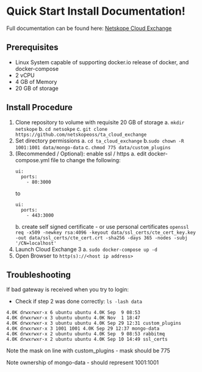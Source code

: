 # Quick Start Install Documentation!
Full documentation can be found here: [Netskope Cloud Exchange](https://docs.netskope.com/en/netskope-cloud-exchange.html)
## Prerequisites


 - Linux System capable of supporting docker.io release of docker, and docker-compose
 - 2 vCPU
 - 4 GB of Memory
 - 20 GB of storage

 ## Install Procedure
 
 1. Clone repository to volume with requisite 20 GB of storage
	a. `mkdir netskope`
	b. `cd netsokpe`
	c. `git clone https://github.com/netskopeoss/ta_cloud_exchange`
 2. Set directory permissions
	a. `cd ta_cloud_exchange`
	b.`sudo chown -R 1001:1001 data/mongo-data`
	c. `chmod 775 data/custom_plugins`
 3. (Recommended / Optional): enable ssl / https
	a. edit docker-compose.yml file to change the following:
	 ```
	 ui:
	   ports:
	     - 80:3000
	```
	to
	```
	ui: 
	  ports:
	    - 443:3000
	```
	b. create self signed certificate - or use personal certificates
	`openssl req -x509 -newkey rsa:4096 -keyout data/ssl_certs/cte_cert_key.key -out data/ssl_certs/cte_cert.crt -sha256 -days 365 -nodes -subj '/CN=localhost'`
 4. Launch Cloud Exchange 3
 	a. `sudo docker-compose up -d`
 5. Open Browser to `http(s)://<host ip address>`
	 

 ## Troubleshooting
If bad gateway is received when you try to login:
 - Check if  step 2 was done correctly:
 `ls -lash data`
 ```
4.0K drwxrwxr-x 6 ubuntu ubuntu 4.0K Sep  9 08:53
4.0K drwxrwxr-x 3 ubuntu ubuntu 4.0K Nov  1 18:47 
4.0K drwxrwxr-x 3 ubuntu ubuntu 4.0K Sep 29 12:31 custom_plugins
4.0K drwxrwxr-x 3 1001 1001 4.0K Sep 29 12:37 mongo-data
4.0K drwxrwxr-x 2 ubuntu ubuntu 4.0K Sep  9 08:53 rabbitmq
4.0K drwxrwxr-x 2 ubuntu ubuntu 4.0K Sep 10 14:49 ssl_certs
```
Note the mask on line with custom_plugins - mask should be 775

Note ownership of mongo-data - should represent 1001:1001

 
